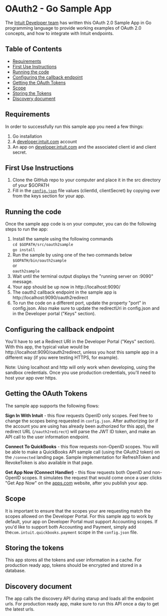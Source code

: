 # OAuth2 - Go Sample App

The [Intuit Developer team](https://developer.intuit.com) has written this OAuth 2.0 Sample App in Go programming language to provide working examples of OAuth 2.0 concepts, and how to integrate with Intuit endpoints.

## Table of Contents

* [Requirements](#requirements)
* [First Use Instructions](#first-use-instructions)
* [Running the code](#running-the-code)
* [Configuring the callback endpoint](#configuring-the-callback-endpoint)
* [Getting the OAuth Tokens](#getting-the-oauth-tokens)
* [Scope](#scope)
* [Storing the Tokens](#storing-the-tokens)
* [Discovery document](#discovery-document)


## Requirements

In order to successfully run this sample app you need a few things:

1. Go installation
2. A [developer.intuit.com](http://developer.intuit.com) account
3. An app on [developer.intuit.com](http://developer.intuit.com) and the associated client id and client secret.
 
## First Use Instructions

1. Clone the GitHub repo to your computer and place it in the src directory of your $GOPATH
2. Fill in the [`config.json`](oauth2sample/config.json) file values (clientId, clientSecret) by copying over from the keys section for your app.

## Running the code

Once the sample app code is on your computer, you can do the following steps to run the app:

1. Install the sample using the following commands<br />
	`cd $GOPATH/src/oauth2sample`<br />
	`go install`<br />
2. Run the sample by using one of the two commands below<br />
	`$GOPATH/bin/oauth2sample`<br />
	or <br />
	`oauth2sample`<br />
3. Wait until the terminal output displays the "running server on  :9090" message.
4. Your app should be up now in http://localhost:9090/ 
5. The oauth2 callback endpoint in the sample app is http://localhost:9090/oauth2redirect
6. To run the code on a different port, update the property "port" in config.json. Also make sure to update the redirectUri in config.json and in the Developer portal ("Keys" section).

## Configuring the callback endpoint
You'll have to set a Redirect URI in the Developer Portal ("Keys" section). With this app, the typical value would be http://localhost:9090/oauth2redirect, unless you host this sample app in a different way (if you were testing HTTPS, for example).

Note: Using localhost and http will only work when developing, using the sandbox credentials. Once you use production credentials, you'll need to host your app over https.

## Getting the OAuth Tokens

The sample app supports the following flows:

**Sign In With Intuit** - this flow requests OpenID only scopes.  Feel free to change the scopes being requested in `config.json`.  After authorizing (or if the account you are using has already been authorized for this app), the redirect URL (`/oauth2redirect`) will parse the JWT ID token, and make an API call to the user information endpoint.

**Connect To QuickBooks** - this flow requests non-OpenID scopes.  You will be able to make a QuickBooks API sample call (using the OAuth2 token) on the `/connected` landing page. Sample implementation for RefreshToken and RevokeToken is also available in that page.

**Get App Now (Connect Handler)** - this flow requests both OpenID and non-OpenID scopes.  It simulates the request that would come once a user clicks "Get App Now" on the [apps.com](https://apps.com) website, after you publish your app.

## Scope

It is important to ensure that the scopes your are requesting match the scopes allowed on the Developer Portal.  For this sample app to work by default, your app on Developer Portal must support Accounting scopes.  If you'd like to support both Accounting and Payment, simply add the`com.intuit.quickbooks.payment` scope in the `config.json` file.

## Storing the tokens
This app stores all the tokens and user information in a cache. For production ready app, tokens should be encrypted and stored in a database.

## Discovery document
The app calls the discovery API during starup and loads all the endpoint urls. For production ready app, make sure to run this API once a day to get the latest urls.